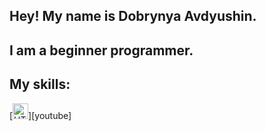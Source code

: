 ## Hey! My name is Dobrynya Avdyushin. <br> 

## I am a beginner programmer.


## My skills:
[<img  alt="HTML" width="25px" sec="https://raw.githubusercontent.com/github/explore/80688e429a7d4ef2fca1e82350fe8e3517d3494d/topics/html/html.png" />][youtube]

